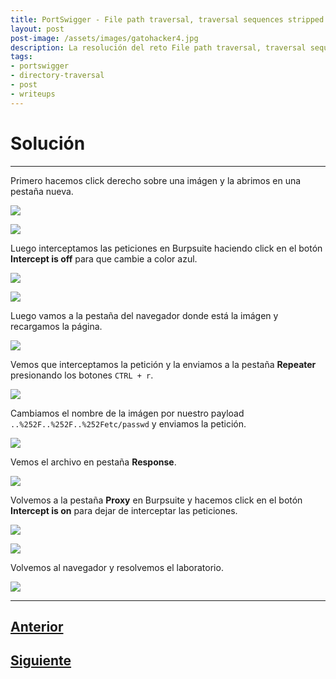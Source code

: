 ```yaml
---
title: PortSwigger - File path traversal, traversal sequences stripped with superfluous URL-decode.
layout: post
post-image: /assets/images/gatohacker4.jpg 
description: La resolución del reto File path traversal, traversal sequences stripped with superfluous URL-decode.
tags:
- portswigger
- directory-traversal
- post
- writeups
---
```

# Solución
---

Primero hacemos click derecho sobre una imágen y la abrimos en una pestaña nueva.

![](/images/images-portswigger-dt/lab4-1.png)

![](/images/images-portswigger-dt/lab4-2.png)

Luego interceptamos las peticiones en Burpsuite haciendo click en el botón **Intercept is off** para que cambie a color azul.

![](/images/images-portswigger-dt/lab4-3.png)

![](/images/images-portswigger-dt/lab4-4.png)

Luego vamos a la pestaña del navegador donde está la imágen y recargamos la página.

![](/images/images-portswigger-dt/lab4-5.png)

Vemos que interceptamos la petición y la enviamos a la pestaña **Repeater** presionando los botones `CTRL + r`.

![](/images/images-portswigger-dt/lab4-6.png)

Cambiamos el nombre de la imágen por nuestro payload `..%252F..%252F..%252Fetc/passwd` y enviamos la petición.  

![](/images/images-portswigger-dt/lab4-7.png)

Vemos el archivo en pestaña **Response**.

![](/images/images-portswigger-dt/lab4-8.png)

Volvemos a la pestaña **Proxy** en Burpsuite y hacemos click en el botón **Intercept is on** para dejar de interceptar las peticiones.

![](/images/images-portswigger-dt/lab4-9.png)

![](/images/images-portswigger-dt/lab4-10.png)

Volvemos al navegador y resolvemos el laboratorio.

![](/images/images-portswigger-dt/lab4-11.png)



---

## [Anterior](/File-path-traversal%2C-traversal-sequences-stripped-non-recursively)
## [Siguiente](/File-path-traversal%2C-validation-of-start-of-path)